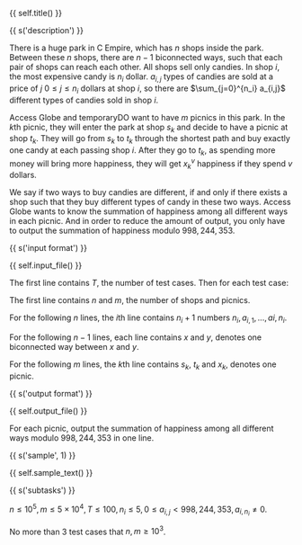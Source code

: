 {{ self.title() }}

{{ s('description') }}

There is a huge park in C Empire, which has $n$ shops inside the park. Between these $n$ shops, there are $n-1$ biconnected ways, such that each pair of shops can reach each other. All shops sell only candies. In shop $i$, the most expensive candy is $n_i$ dollar. $a_{i,j}$ types of candies are sold at a price of $j$ $0\le j \le n_i$ dollars at shop $i$, so there are $\sum_{j=0}^{n_i} a_{i,j}$ different types of candies sold in shop $i$.

Access Globe and temporaryDO want to have $m$ picnics in this park. In the $k$th picnic, they will enter the park at shop $s_k$ and decide to have a picnic at shop $t_k$. They will go from $s_k$ to $t_k$ through the shortest path and buy exactly one candy at each passing shop $i$. After they go to $t_k$, as spending more money will bring more happiness, they will get $x_k^v$ happiness if they spend $v$ dollars. 

We say if two ways to buy candies are different, if and only if there exists a shop such that they buy different types of candy in these two ways. Access Globe wants to know the summation of happiness among all different ways in each picnic. And in order to reduce the amount of output, you only have to output the summation of happiness modulo $998,244,353$.

{{ s('input format') }}

{{ self.input_file() }}

The first line contains $T$, the number of test cases. Then for each test case:

The first line contains $n$ and $m$, the number of shops and picnics.

For the following $n$ lines, the $i$th line contains $n_i+1$ numbers $n_i,a_{i,1},...,a{i,n_i}$.

For the following $n-1$ lines, each line contains $x$ and $y$, denotes one biconnected way between $x$ and $y$.

For the following $m$ lines, the $k$th line contains $s_k$, $t_k$ and $x_k$, denotes one picnic.

{{ s('output format') }}

{{ self.output_file() }}

For each picnic, output the summation of happiness among all different ways modulo $998,244,353$ in one line.

{{ s('sample', 1) }}

{{ self.sample_text() }}

{{ s('subtasks') }}

$n\le 10^5, m\le 5\times 10^4, T\le 100, n_i\le 5, 0\le a_{i,j}< 998,244,353, a_{i,n_i}\ne 0$.

No more than $3$ test cases that $n,m\ge 10^3$.